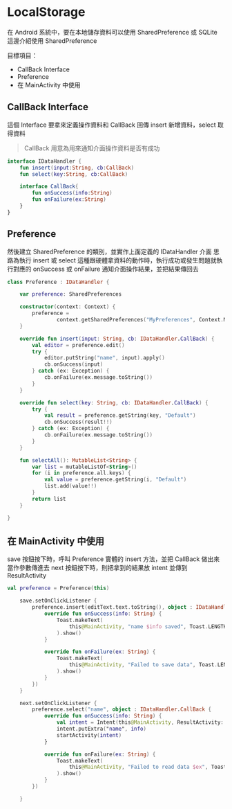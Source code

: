 LocalStorage
===

在 Android 系統中，要在本地儲存資料可以使用 SharedPreference 或 SQLite
這邊介紹使用 SharedPreference

目標項目：
- CallBack Interface
- Preference
- 在 MainActivity 中使用

## CallBack Interface
這個 Interface 要拿來定義操作資料和 CallBack 回傳
insert 新增資料，select 取得資料
>CallBack 用意為用來通知介面操作資料是否有成功

```kotlin
interface IDataHandler {
    fun insert(input:String, cb:CallBack)
    fun select(key:String, cb:CallBack)

    interface CallBack{
        fun onSuccess(info:String)
        fun onFailure(ex:String)
    }
}
```

## Preference
然後建立 SharedPreference 的類別，並實作上面定義的 IDataHandler 介面 
思路為執行 insert 或 select 這種跟硬體拿資料的動作時，執行成功或發生問題就執行對應的 onSuccess 或 onFailure 通知介面操作結果，並把結果傳回去
```kotlin
class Preference : IDataHandler {

    var preference: SharedPreferences

    constructor(context: Context) {
        preference =
                context.getSharedPreferences("MyPreferences", Context.MODE_PRIVATE)
    }

    override fun insert(input: String, cb: IDataHandler.CallBack) {
        val editor = preference.edit()
        try {
            editor.putString("name", input).apply()
            cb.onSuccess(input)
        } catch (ex: Exception) {
            cb.onFailure(ex.message.toString())
        }
    }

    override fun select(key: String, cb: IDataHandler.CallBack) {
        try {
            val result = preference.getString(key, "Default")
            cb.onSuccess(result!!)
        } catch (ex: Exception) {
            cb.onFailure(ex.message.toString())
        }
    }

    fun selectAll(): MutableList<String> {
        var list = mutableListOf<String>()
        for (i in preference.all.keys) {
            val value = preference.getString(i, "Default")
            list.add(value!!)
        }
        return list
    }

}
```
## 在 MainActivity 中使用
save 按鈕按下時，呼叫 Preference 實體的 insert 方法，並把 CallBack 做出來當作參數傳進去
next 按鈕按下時，則把拿到的結果放 intent 並傳到 ResultActivity 
```kotlin
val preference = Preference(this)

    save.setOnClickListener {
        preference.insert(editText.text.toString(), object : IDataHandler.CallBack {
            override fun onSuccess(info: String) {
                Toast.makeText(
                    this@MainActivity, "name $info saved", Toast.LENGTH_SHORT
                ).show()
            }

            override fun onFailure(ex: String) {
                Toast.makeText(
                    this@MainActivity, "Failed to save data", Toast.LENGTH_SHORT
                ).show()
            }
        })
    }

    next.setOnClickListener {
        preference.select("name", object : IDataHandler.CallBack {
            override fun onSuccess(info: String) {
                val intent = Intent(this@MainActivity, ResultActivity::class.java)
                intent.putExtra("name", info)
                startActivity(intent)
            }

            override fun onFailure(ex: String) {
                Toast.makeText(
                    this@MainActivity, "Failed to read data $ex", Toast.LENGTH_SHORT
                ).show()
            }
        })

    }
```
